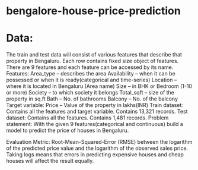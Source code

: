# bengalore-house-price-prediction

# Data:
The train and test data will consist of various features that describe that property in Bengaluru.
Each row contains fixed size object of features. There are 9 features and each feature can be accessed by its name.
Features:
Area_type – describes the area
Availability – when it can be possessed or when it is ready(categorical and time-series)
Location – where it is located in Bengaluru (Area name)
Size – in BHK or Bedroom (1-10 or more)
Society – to which society it belongs
Total_sqft – size of the property in sq.ft
Bath – No. of bathrooms
Balcony – No. of the balcony
Target variable:
Price – Value of the property in lakhs(INR)
Train dataset:
Contains all the features and target variable.
Contains 13,321 records.
Test dataset:
Contains all the features.
Contains 1,481 records.
Problem statement:
With the given 9 features(categorical and continuous) build a model to predict the price of houses in Bengaluru.

Evaluation Metric:
Root-Mean-Squared-Error (RMSE) between the logarithm of the predicted price value and the logarithm of the observed sales price.
Taking logs means that errors in predicting expensive houses and cheap houses will affect the result equally.
